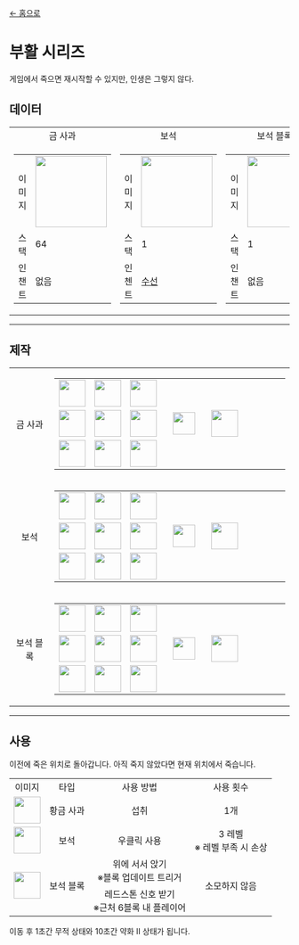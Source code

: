 [← 홈으로](../)
# 부활 시리즈
게임에서 죽으면 재시작할 수 있지만, 인생은 그렇지 않다.

## 데이터
<table>
    <tr>
        <td align="center">금 사과</td>
        <td align="center">보석</td>
        <td align="center">보석 블록</td>
    </tr>
    <tr>
        <td>
            <table>
                <tr><td align="end">이미지</td><td><img src="https://i.imgur.com/ILnnHV1.png" width="128"/></td></tr>
                <tr><td align="end">스택</td><td>64</td></tr>
                <tr><td align="end">인챈트</td><td>없음</td></tr>
            </table>
        </td>
        <td>
            <table>
                <tr><td align="end">이미지</td><td><img src="https://i.imgur.com/1KwfKwH.png" width="128"/></td></tr>
                <tr><td align="end">스택</td><td>1</td></tr>
                <tr><td align="end">인첸트</td><td><a href="https://minecraft.fandom.com/ko/wiki/수선">수선</a></td></tr>
            </table>
        </td>
        <td>
            <table>
                <tr><td align="end">이미지</td><td><img src="https://i.imgur.com/R3EtEh7.png" width="128"/></td></tr>
                <tr><td align="end">스택</td><td>1</td></tr>
                <tr><td align="end">인챈트</td><td>없음</td></tr>
            </table>
        </td>
    </tr>
</table>

---

## 제작
<table>
    <tr>
        <td align="center">금 사과</td>
        <td>
            <table>
                <tr><td><img src="https://i.imgur.com/wl43BjZ.png" width="48"/></td><td><img src="https://i.imgur.com/wl43BjZ.png" width="48"/></td><td><img src="https://i.imgur.com/wl43BjZ.png" width="48"/></td><td colspan="3"></td></tr>
                <tr><td><img src="https://i.imgur.com/wl43BjZ.png" width="48"/></td><td><img src="https://i.imgur.com/Jn5VAOr.png" width="48"/></td><td><img src="https://i.imgur.com/c6Cmqmi.png" width="48"/></td><td width="70" align="center"><img src="https://i.imgur.com/VE0KqIE.png" width="40"/></td><td><img src="https://i.imgur.com/ILnnHV1.png" width="48"/></td><td width="70"></td></tr>
                <tr><td><img src="https://i.imgur.com/wl43BjZ.png" width="48"/></td><td><img src="https://i.imgur.com/wl43BjZ.png" width="48"/></td><td><img src="https://i.imgur.com/wl43BjZ.png" width="48"/></td><td colspan="3"></td></tr>
            </table>
        </td>
    </tr>
    <tr>
        <td align="center">보석</td>
        <td>
            <table>
                <tr><td><img src="https://i.imgur.com/wl43BjZ.png" width="48"/></td><td><img src="https://i.imgur.com/FzeH8zW.png" width="48"/></td><td><img src="https://i.imgur.com/wl43BjZ.png" width="48"/></td><td colspan="3"></td></tr>
                <tr><td><img src="https://i.imgur.com/FzeH8zW.png" width="48"/></td><td><img src="https://i.imgur.com/fv5xbST.png" width="48"/></td><td><img src="https://i.imgur.com/FzeH8zW.png" width="48"/></td><td width="70" align="center"><img src="https://i.imgur.com/VE0KqIE.png" width="40"/></td><td><img src="https://i.imgur.com/1KwfKwH.png" width="48"/></td><td width="70"></td></tr>
                <tr><td><img src="https://i.imgur.com/wl43BjZ.png" width="48"/></td><td><img src="https://i.imgur.com/FzeH8zW.png" width="48"/></td><td><img src="https://i.imgur.com/wl43BjZ.png" width="48"/></td><td colspan="3"></td></tr>
            </table>
        </td>
    </tr>
    <tr>
        <td align="center">보석 블록</td>
        <td>
            <table>
                <tr><td><img src="https://i.imgur.com/1KwfKwH.png" width="48"/></td><td><img src="https://i.imgur.com/1KwfKwH.png" width="48"/></td><td><img src="https://i.imgur.com/1KwfKwH.png" width="48"/></td><td colspan="3"></td></tr>
                <tr><td><img src="https://i.imgur.com/1KwfKwH.png" width="48"/></td><td><img src="https://i.imgur.com/1lqKK5Y.png" width="48"/></td><td><img src="https://i.imgur.com/1KwfKwH.png" width="48"/></td><td width="70" align="center"><img src="https://i.imgur.com/VE0KqIE.png" width="40"/></td><td><img src="https://i.imgur.com/R3EtEh7.png" width="48"/></td><td width="70"></td></tr>
                <tr><td><img src="https://i.imgur.com/1KwfKwH.png" width="48"/></td><td><img src="https://i.imgur.com/1KwfKwH.png" width="48"/></td><td><img src="https://i.imgur.com/1KwfKwH.png" width="48"/></td><td colspan="3"></td></tr>
            </table>
        </td>
    </tr>
</table>

---

## 사용
이전에 죽은 위치로 돌아갑니다. 아직 죽지 않았다면 현재 위치에서 죽습니다.

<table>
    <tr><td align="center">이미지</td><td align="center">타입</td><td align="center">사용 방법</td><td align="center">사용 횟수</td></tr>
    <tr><td align="center"><img src="https://i.imgur.com/ILnnHV1.png" width="48"/></td><td align="center">황금 사과</td><td align="center">섭취</td><td align="center">1개</td></tr>
    <tr><td align="center"><img src="https://i.imgur.com/1KwfKwH.png" width="48"/></td><td align="center">보석</td><td align="center">우클릭 사용</td><td align="center">3 레벨<br/>※ 레벨 부족 시 손상</td></tr>
    <tr><td align="center" rowspan="2"><img src="https://i.imgur.com/R3EtEh7.png" width="48"/></td><td align="center" rowspan="2">보석 블록</td><td align="center">위에 서서 앉기<br/>※블록 업데이트 트리거</td><td align="center" rowspan="2">소모하지 않음</td></tr>
    <tr><td align="center">레드스톤 신호 받기<br/>※근처 6블록 내 플레이어</td></tr>
</table>

이동 후 1초간 무적 상태와 10초간 약화 II 상태가 됩니다.
